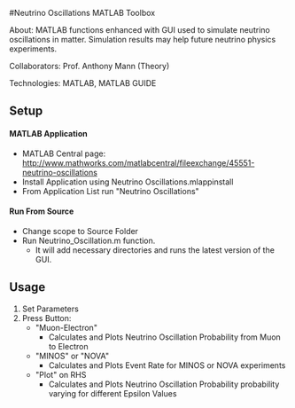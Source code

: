 #Neutrino Oscillations MATLAB Toolbox

About: MATLAB functions enhanced with GUI used to simulate neutrino oscillations in matter. Simulation results may help future neutrino physics experiments.


Collaborators: Prof. Anthony Mann (Theory)


Technologies: MATLAB, MATLAB GUIDE

## Setup

#### MATLAB Application
* MATLAB Central page: http://www.mathworks.com/matlabcentral/fileexchange/45551-neutrino-oscillations
* Install Application using Neutrino Oscillations.mlappinstall
* From Application List run "Neutrino Oscillations"

#### Run From Source
* Change scope to Source Folder
* Run Neutrino_Oscillation.m function. 
    * It will add necessary directories and runs the latest version of the GUI.

## Usage
1. Set Parameters
2. Press Button:
    * "Muon-Electron" 
        * Calculates and Plots Neutrino Oscillation Probability from Muon to Electron
    * "MINOS" or "NOVA" 
        * Calculates and Plots Event Rate for MINOS or NOVA experiments
    * "Plot" on RHS
        * Calculates and Plots Neutrino Oscillation Probability probability varying for different Epsilon Values
